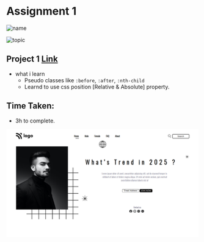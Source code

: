 # Assignment 1

![name](https://img.shields.io/badge/abhisek%20mishra-full%20stack%20developer-green)

![topic](https://img.shields.io/badge/html-css-green)

## Project 1 [Link](https://abhisek-project1-0a1226.netlify.app/)

- what i learn
  - Pseudo classes like `:before`, `:after`, `:nth-child`
  - Learnd to use css position [Relative & Absolute] property.

## Time Taken:

- 3h to complete.

![Desktop](./live-class-project-01/assignment-1.png)
